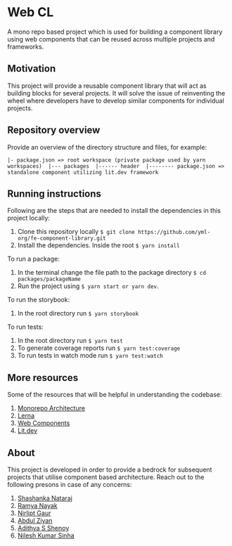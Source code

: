 # Web CL

A mono repo based project which is used for building a component library using web components that can be reused across multiple projects and frameworks.

## Motivation

This project will provide a reusable component library that will act as building blocks for several projects. It will solve the issue of reinventing the wheel where developers have to develop similar components for individual projects.

## Repository overview

Provide an overview of the directory structure and files, for example:

`|- package.json => root workspace (private package used by yarn workspaces) 
 |--- packages 
 |------ header 
 |-------- package.json => standalone component utilizing lit.dev framework
 `

## Running instructions

Following are the steps that are needed to install the dependencies in this project locally:

1. Clone this repository locally `$ git clone https://github.com/yml-org/fe-component-library.git`
2. Install the dependencies. Inside the root `$ yarn install`

To run a package:

1. In the terminal change the file path to the package directory `$ cd packages/packageName`
2. Run the project using `$ yarn start or yarn dev`.

To run the storybook:

1. In the root directory run `$ yarn storybook`

To run tests:

1. In the root directory run `$ yarn test`
2. To generate coverage reports run `$ yarn test:coverage`
3. To run tests in watch mode run `$ yarn test:watch`

## More resources

Some of the resources that will be helpful in understanding the codebase:

1. [Monorepo Architecture](https://www.toptal.com/front-end/guide-to-monorepos)
2. [Lerna](https://lerna.js.org/docs/getting-started)
3. [Web Components](https://developer.mozilla.org/en-US/docs/Web/Web_Components)
4. [Lit.dev](https://lit.dev/docs/)

## About

This project is developed in order to provide a bedrock for subsequent projects that utilise component based architecture.
Reach out to the following presons in case of any concerns:

1. [Shashanka Nataraj](https://github.com/ShashankaNataraj)
2. [Ramya Nayak](https://github.com/Ramyarnayak)
3. [Nirlipt Gaur](https://github.com/ng22792yml)
4. [Abdul Ziyan](https://github.com/Ziyan7)
5. [Adithya S Shenoy](https://github.com/AadiShenoy)
6. [Nilesh Kumar Sinha](https://github.com/NileshSinhaYML)
